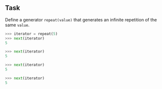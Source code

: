 ## Task

Define a generator `repeat(value)` that generates an infinite repetition of the same `value`.

```python
>>> iterator = repeat(5)
>>> next(iterator)
5

>>> next(iterator)
5

>>> next(iterator)
5

>>> next(iterator)
5
```

